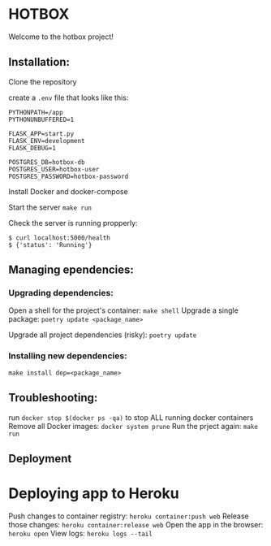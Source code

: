# HOTBOX

Welcome to the hotbox project!

## Installation:

Clone the repository

create a `.env` file that looks like this:
```
PYTHONPATH=/app
PYTHONUNBUFFERED=1

FLASK_APP=start.py
FLASK_ENV=development
FLASK_DEBUG=1

POSTGRES_DB=hotbox-db
POSTGRES_USER=hotbox-user
POSTGRES_PASSWORD=hotbox-password
```

Install Docker and docker-compose

Start the server
`make run`

Check the server is running propperly:
```
$ curl localhost:5000/health
$ {'status': 'Running'}
```


##  Managing ependencies:

### Upgrading dependencies:
Open a shell for the project's container:
`make shell`
Upgrade a single package:
`poetry update <package_name>`

Upgrade all project dependencies (risky):
`poetry update`

### Installing new dependencies: 
`make install dep=<package_name>`

## Troubleshooting:

run `docker stop $(docker ps -qa)` to stop ALL running docker containers
Remove all Docker images:
`docker system prune`
Run the prject again:
`make run`

## Deployment
# Deploying app to Heroku
Push changes to container registry:
`heroku container:push web`
Release those changes:
 `heroku container:release web`
 Open the app in the browser:
`heroku open`
View logs:
 `heroku logs --tail`
